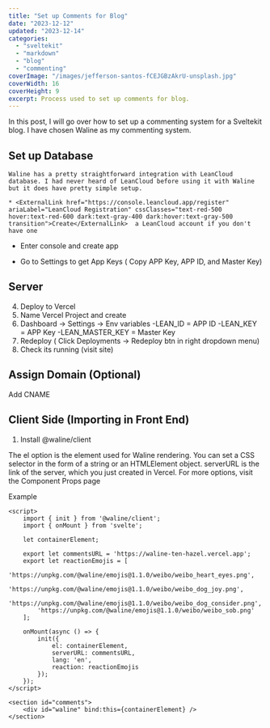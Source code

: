```yaml
---
title: "Set up Comments for Blog"
date: "2023-12-12"
updated: "2023-12-14"
categories: 
  - "sveltekit"
  - "markdown"
  - "blog"
  - "commenting"
coverImage: "/images/jefferson-santos-fCEJGBzAkrU-unsplash.jpg"
coverWidth: 16
coverHeight: 9
excerpt: Process used to set up comments for blog.
---
```


<script>
    import { ExternalLink } from "@theguyinapt42/svelte-components"
</script>


In this post, I will go over how to set up a commenting system for a Sveltekit blog. I have chosen Waline as my commenting system. 

## Set up Database

    Waline has a pretty straightforward integration with LeanCloud database. I had never heard of LeanCloud before using it with Waline but it does have pretty simple setup.

    * <ExternalLink href="https://console.leancloud.app/register"  ariaLabel="LeanCloud Registration" cssClasses="text-red-500 hover:text-red-600 dark:text-gray-400 dark:hover:text-gray-500 transition">Create</ExternalLink>  a LeanCloud account if you don't have one

* Enter console and create app

* Go to Settings to get App Keys ( Copy APP Key, APP ID, and Master Key)

## Server
4. <ExternalLink href="https://vercel.com/new/clone?repository-url=https%3A%2F%2Fgithub.com%2Fwalinejs%2Fwaline%2Ftree%2Fmain%2Fexample"  ariaLabel="Deploy Vercel Template" cssClasses="text-red-500 hover:text-red-600 dark:text-gray-400 dark:hover:text-gray-500 transition">Deploy</ExternalLink> to Vercel
5. Name Vercel Project and create
6. Dashboard -> Settings -> Env variables
  -LEAN_ID = APP ID
  -LEAN_KEY = APP Key
  -LEAN_MASTER_KEY = Master Key
7. Redeploy ( Click Deployments -> Redeploy btn in right dropdown menu)
8. Check its running (visit site)

## Assign Domain (Optional)

Add CNAME

## Client Side (Importing in Front End)

1. Install @waline/client
<!-- 2. Create a <script> tag and initialize with init() from https://unpkg.com/@waline/client@v2/dist/waline.mjs while passing in the necessary el and serverURL options. -->

The el option is the element used for Waline rendering. You can set a CSS selector in the form of a string or an HTMLElement object.
serverURL is the link of the server, which you just created in Vercel.
For more options, visit the Component Props page

Example
```
<script>
	import { init } from '@waline/client';
	import { onMount } from 'svelte';

	let containerElement;

	export let commentsURL = 'https://waline-ten-hazel.vercel.app';
	export let reactionEmojis = [
		'https://unpkg.com/@waline/emojis@1.1.0/weibo/weibo_heart_eyes.png',
		'https://unpkg.com/@waline/emojis@1.1.0/weibo/weibo_dog_joy.png',
		'https://unpkg.com/@waline/emojis@1.1.0/weibo/weibo_dog_consider.png',
		'https://unpkg.com/@waline/emojis@1.1.0/weibo/weibo_sob.png'
	];

	onMount(async () => {
		init({
			el: containerElement,
			serverURL: commentsURL,
			lang: 'en',
			reaction: reactionEmojis
		});
	});
</script>

<section id="comments">
	<div id="waline" bind:this={containerElement} />
</section>
```
